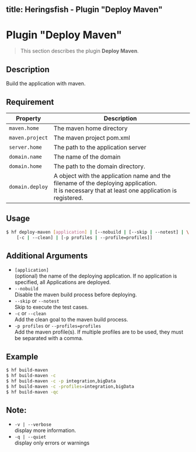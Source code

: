 title: Heringsfish - Plugin "Deploy Maven"
---

<span class="fa fa-plug fa-4x"></span>


# Plugin "Deploy Maven"

> This section describes the plugin **Deploy Maven**.

## Description
  Build the application with maven.

## Requirement

| Property                  | Description
|---------------------------|------------------------------------------------
| `maven.home`              | The maven home directory
| `maven.project`           | The maven project pom.xml
| `server.home`             | The path to the application server
| `domain.name`             | The name of the domain
| `domain.home`             | The path to the domain directory.
| `domain.deploy`           | A object with the application name and the filename of the deploying application.<br>It is necessary that at least one application is registered.


## Usage

```bash
$ hf deploy-maven [application] | [--nobuild | [--skip | --notest] | \
    [-c | --clean] | [-p profiles | --profile=profiles]]
```

## Additional Arguments

* `[application]`<br>
  (optional) the name of the deploying application. If no application is specified, all Applications are deployed.
* `--nobuild`<br>
  Disable the maven build process before deploying.
* `--skip` or `--notest`<br>
  Skip to execute the test cases.
* `-c` or `--clean`<br>
  Add the clean goal to the maven build process.
* `-p profiles` or `--profiles=profiles`<br>
  Add the maven profile(s). If multiple profiles are to be used, they must be separated with a comma.

## Example

```bash
$ hf build-maven
$ hf build-maven -c
$ hf build-maven -c -p integration,bigData
$ hf build-maven -c -profiles=integration,bigData
$ hf build-maven -qc
```

## Note:

* `-v | --verbose`<br>
  display more information.
* `-q | --quiet`<br>
  display only errors or warnings
